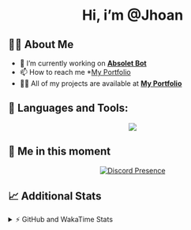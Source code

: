 <h1 align="center">Hi, i’m @Jhoan</h1>

## 🙋‍♂️ About Me

- 🔭 I’m currently working on **[Absolet Bot](https://strider.cloud)**
- 📫 How to reach me *[My Portfolio](https://jhoan.me/contact)
- 👨‍💻 All of my projects are available at **[My Portfolio](https://jhoan.me)**

## 🚀 Languages and Tools:
<p align="center">
  <a href="https://skillicons.dev">
    <img src="https://skillicons.dev/icons?i=js,ts,html,css,bootstrap,nodejs,express,vscode,neovim,vim,atom,cloudflare,git,github,discord,bots,linux,mongodb,nginx,redis,wordpress,heroku&perline=11" />
  </a>
</p>
  
## 👤 Me in this moment
<p align="center">
    <a href="https://discord.com/users/612460795124776960" target="_blank" rel="nofollow">
        <img src="https://lanyard-profile-readme.vercel.app/api/612460795124776960?idleMessage=Probably%20coding%20Absolet..." alt="Discord Presence" align="center">
    </a>
</p>

## 📈 Additional Stats
<details>
    <summary>⚡ GitHub and WakaTime Stats</summary>
    <br/>

<!--START_SECTION:waka-->
![Code Time](http://img.shields.io/badge/Code%20Time-637%20hrs%205%20mins-blue)

**🐱 My GitHub Data** 

> 📦 187.6 kB Used in GitHub's Storage 
 > 
> 🏆 279 Contributions in the Year 2023
 > 
> 💼 Opted to Hire
 > 
> 📜 4 Public Repositories 
 > 
> 🔑 44 Private Repositories 
 > 
**I'm an Early 🐤** 

```text
🌞 Morning                219 commits         ██░░░░░░░░░░░░░░░░░░░░░░░   07.79 % 
🌆 Daytime                1346 commits        ████████████░░░░░░░░░░░░░   47.87 % 
🌃 Evening                1120 commits        ██████████░░░░░░░░░░░░░░░   39.83 % 
🌙 Night                  127 commits         █░░░░░░░░░░░░░░░░░░░░░░░░   04.52 % 
```
📅 **I'm Most Productive on Saturday** 

```text
Monday                   400 commits         ████░░░░░░░░░░░░░░░░░░░░░   14.22 % 
Tuesday                  455 commits         ████░░░░░░░░░░░░░░░░░░░░░   16.18 % 
Wednesday                407 commits         ████░░░░░░░░░░░░░░░░░░░░░   14.47 % 
Thursday                 286 commits         ███░░░░░░░░░░░░░░░░░░░░░░   10.17 % 
Friday                   367 commits         ███░░░░░░░░░░░░░░░░░░░░░░   13.05 % 
Saturday                 544 commits         █████░░░░░░░░░░░░░░░░░░░░   19.35 % 
Sunday                   353 commits         ███░░░░░░░░░░░░░░░░░░░░░░   12.55 % 
```


📊 **This Week I Spent My Time On** 

```text
🕑︎ Time Zone: America/Bogota

💬 Programming Languages: 
No Activity Tracked This Week

🔥 Editors: 
No Activity Tracked This Week

🐱‍💻 Projects: 
No Activity Tracked This Week

💻 Operating System: 
No Activity Tracked This Week
```

**I Mostly Code in JavaScript** 

```text
JavaScript               17 repos            █████████████░░░░░░░░░░░░   51.52 % 
TypeScript               9 repos             ███████░░░░░░░░░░░░░░░░░░   27.27 % 
Java                     3 repos             ██░░░░░░░░░░░░░░░░░░░░░░░   09.09 % 
EJS                      1 repo              █░░░░░░░░░░░░░░░░░░░░░░░░   03.03 % 
SCSS                     1 repo              █░░░░░░░░░░░░░░░░░░░░░░░░   03.03 % 
```




 Last Updated on 22/06/2023 20:35:57 UTC
<!--END_SECTION:waka-->
</details>
